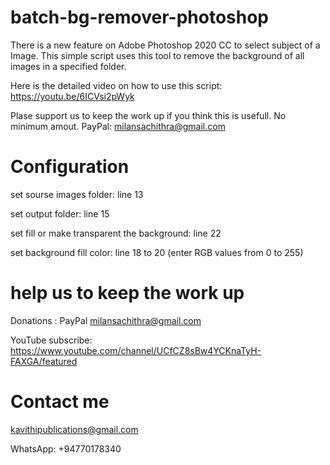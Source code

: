 # batch-bg-remover-photoshop

There is a new feature on Adobe Photoshop 2020 CC to select subject of a Image. This simple script uses this tool to remove the background of all images in a specified folder.

Here is the detailed video on how to use this script:
https://youtu.be/6ICVsi2pWyk

Plase support us to keep the work up if you think this is usefull. No minimum amout.
PayPal: milansachithra@gmail.com

# Configuration 

set sourse images folder: line 13

set output folder: line 15

set fill or make transparent the background: line 22

set background fill color: line 18 to 20 (enter RGB values from 0 to 255)

# help us to  keep the work up

Donations : PayPal milansachithra@gmail.com

YouTube subscribe: https://www.youtube.com/channel/UCfCZ8sBw4YCKnaTyH-FAXGA/featured

# Contact me
kavithipublications@gmail.com 

WhatsApp: +94770178340

